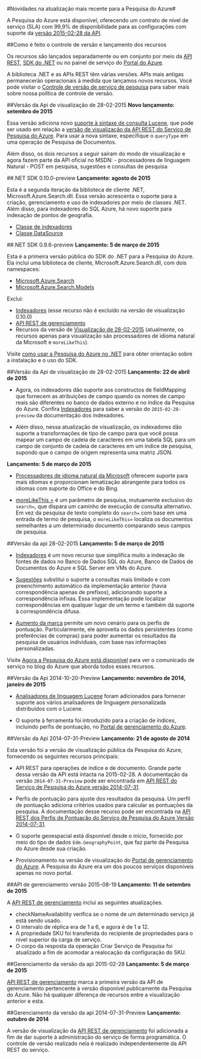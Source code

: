<properties 
	pageTitle="Novidades na atualização mais recente para a Pesquisa do Azure| Microsoft Azure" 
	description="Notas de versão da Pesquisa do Azure descrevendo as atualizações mais recentes para o serviço" 
	services="search" 
	documentationCenter="" 
	authors="HeidiSteen" 
	manager="mblythe" 
	editor=""/>

<tags 
	ms.service="search" 
	ms.devlang="rest-api" 
	ms.workload="search" 
	ms.topic="article" 
	ms.tgt_pltfrm="na" 
	ms.date="10/01/2015" 
	ms.author="heidist"/>

#Novidades na atualização mais recente para a Pesquisa do Azure#

A Pesquisa do Azure está disponível, oferecendo um contrato de nível de serviço (SLA) com 99,9% de disponibilidade para as configurações com suporte da [versão 2015-02-28 da API](https://msdn.microsoft.com/library/azure/dn798935.aspx).

##Como é feito o controle de versão e lançamento dos recursos

Os recursos são lançados separadamente ou em conjunto por meio da [API REST](https://msdn.microsoft.com/library/azure/dn798935.aspx), [SDK do .NET](http://go.microsoft.com/fwlink/?LinkId=528216) ou no painel de serviço do [Portal do Azure](https://portal.azure.com).

A biblioteca .NET e as APIs REST têm várias versões. APIs mais antigas permanecerão operacionais à medida que lançamos novos recursos. Você pode visitar o [Controle de versão de serviço de pesquisa](https://msdn.microsoft.com/library/azure/dn864560.aspx) para saber mais sobre nossa política de controle de versão.


##Versão da Api de visualização de 28-02-2015
**Novo lançamento: setembro de 2015**

Essa versão adiciona novo [suporte à sintaxe de consulta Lucene](https://msdn.microsoft.com/library/azure/mt589323.aspx), que pode ser usado em relação a [versão de visualização da API REST do Serviço de Pesquisa do Azure](search-api-2015-02-28-preview.md). Para usar a nova sintaxe, especifique o `queryType` em uma operação de Pesquisa de Documentos.

Além disso, os dois recursos a seguir saíram do modo de visualização e agora fazem parte da API oficial no MSDN: - processadores de linguagem Natural - POST em pesquisa, sugestões e consultas de pesquisa

##.NET SDK 0.10.0-preview
**Lançamento: agosto de 2015**

Esta é a segunda iteração da biblioteca de cliente .NET, Microsoft.Azure.Search.dll. Essa versão acrescenta o suporte para a criação, gerenciamento e uso de indexadores por meio de classes .NET. Além disso, para indexadores do SQL Azure, há novo suporte para indexação de pontos de geografia.

- [Classe de indexadores](https://msdn.microsoft.com/library/azure/microsoft.azure.search.models.indexer.aspx)
- [Classe DataSource](https://msdn.microsoft.com/library/azure/microsoft.azure.search.models.datasource.aspx)

##.NET SDK 0.9.6-preview
**Lançamento: 5 de março de 2015**

Esta é a primeira versão pública do SDK do .NET para a Pesquisa do Azure. Ela inclui uma biblioteca de cliente, Microsoft.Azure.Search.dll, com dois namespaces:

- [Microsoft.Azure.Search](https://msdn.microsoft.com/library/azure/microsoft.azure.search.aspx)
- [Microsoft.Azure.Search.Models](https://msdn.microsoft.com/library/azure/microsoft.azure.search.models.aspx)

Exclui:

- [Indexadores](http://go.microsoft.com/fwlink/p/?LinkId=528173) (esse recurso não é excluído na versão de visualização 0.10.0)
- [API REST de gerenciamento](https://msdn.microsoft.com/library/azure/dn832684.aspx)
- Recursos da versão de [Visualização de 28-02-2015](search-api-2015-02-28-Preview.md) (atualmente, os recursos apenas para visualização são processadores de idioma natural da Microsoft e `moreLikeThis`).

Visite [como usar a Pesquisa do Azure no .NET](http://go.microsoft.com/fwlink/p/?LinkId=528088) para obter orientação sobre a instalação e o uso do SDK.

##Versão da Api de visualização de 28-02-2015
**Lançamento: 22 de abril de 2015**

- Agora, os indexadores dão suporte aos constructos de fieldMapping que fornecem as atribuições de campo quando os nomes de campo reais são diferentes no banco de dados externo e no índice da Pesquisa do Azure. Confira [Indexadores](search-api-indexers-2015-02-28-Preview.md) para saber a versão do `2015-02-28-preview` da documentação dos indexadores.

- Além disso, nessa atualização de visualização, os indexadores dão suporte a transformações de tipo de campo para que você possa mapear um campo de cadeia de caracteres em uma tabela SQL para um campo de conjunto de cadeia de caracteres em um índice de pesquisa, supondo que o campo de origem representa uma matriz JSON.

**Lançamento: 5 de março de 2015**

- [Processadores de idioma natural da Microsoft](search-api-2015-02-28-Preview.md) oferecem suporte para mais idiomas e proporcionam lematização abrangente para todos os idiomas com suporte do Office e do Bing.

- [moreLikeThis =](search-api-2015-02-28-Preview.md) é um parâmetro de pesquisa, mutuamente exclusivo do `search=`, que dispara um caminho de execução de consulta alternativo. Em vez da pesquisa de texto completo do `search=` com base em uma entrada de termo de pesquisa, o `moreLikeThis=` localiza os documentos semelhantes a um determinado documento comparando seus campos de pesquisa.

##Versão da api 28-02-2015
**Lançamento: 5 de março de 2015**

- [Indexadores](http://go.microsoft.com/fwlink/p/?LinkID=528210) é um novo recurso que simplifica muito a indexação de fontes de dados no Banco de Dados SQL do Azure, Banco de Dados de Documentos do Azure e SQL Server em VMs do Azure.

- [Sugestões](https://msdn.microsoft.com/library/azure/dn798936.aspx) substitui o suporte a consultas mais limitado e com preenchimento automático da implementação anterior (havia correspondência apenas de prefixos), adicionando suporte a correspondência infixas. Essa implementação pode localizar correspondências em qualquer lugar de um termo e também dá suporte à correspondência difusa.

- [Aumento da marca](http://go.microsoft.com/fwlink/p/?LinkId=528212) permite um novo cenário para os perfis de pontuação. Particularmente, ele aproveita os dados persistentes (como preferências de compras) para poder aumentar os resultados da pesquisa de usuários individuais, com base nas informações personalizadas.

Visite [Agora a Pesquisa do Azure está disponível](http://go.microsoft.com/fwlink/p/?LinkId=528211) para ver o comunicado de serviço no blog do Azure que aborda todos esses recursos.

##Versão da Api 2014-10-20-Preview
**Lançamento: novembro de 2014, janeiro de 2015**

- [Analisadores de linguagem Lucene](search-api-2014-10-20-preview.md) foram adicionados para fornecer suporte aos vários analisadores de linguagem personalizada distribuídos com o Lucene. 

- O suporte à ferramenta foi introduzido para a criação de índices, incluindo perfis de pontuação, no [Portal de gerenciamento do Azure](https://portal.azure.com).

##Versão da Api 2014-07-31-Preview
**Lançamento: 21 de agosto de 2014**

Esta versão foi a versão de visualização pública da Pesquisa do Azure, fornecendo os seguintes recursos principais:

- API REST para operações de índice e de documento. Grande parte dessa versão da API está intacta na 2015-02-28. A documentação da versão `2014-07-31-Preview` pode ser encontrada em [ API REST do Serviço de Pesquisa do Azure versão 2014-07-31](search-api-2014-07-31-preview.md).

- Perfis de pontuação para ajuste dos resultados da pesquisa. Um perfil de pontuação adiciona critérios usados para calcular as pontuações da pesquisa. A documentação desse recurso pode ser encontrada na [API REST dos Perfis de Pontuação do Serviço de Pesquisa do Azure Versão 2014-07-31](search-api-scoring-profiles-2014-07-31-preview.md).

- O suporte geoespacial está disponível desde o início, fornecido por meio do tipo de dados `Edm.GeographyPoint`, que faz parte da Pesquisa do Azure desde sua criação.

- Provisionamento na versão de visualização do [Portal de gerenciamento do Azure](https://portal.azure.com). A Pesquisa do Azure era um dos poucos serviços disponíveis apenas no novo portal.

##API de gerenciamento versão 2015-08-19
**Lançamento: 11 de setembro de 2015**

A [API REST de gerenciamento](https://msdn.microsoft.com/library/azure/dn832684.aspx) inclui as seguintes atualizações.

- checkNameAvailability verifica se o nome de um determinado serviço já está sendo usado.
- O intervalo de réplica era de 1 a 6, e agora é de 1 a 12.
- A propriedade SKU foi transferida do recipiente de propriedades para o nível superior da carga de serviço.
- O corpo da resposta da operação Criar Serviço de Pesquisa foi atualizado a fim de acomodar a realocação da configuração do SKU.

##Gerenciamento da versão da api 2015-02-28
**Lançamento: 5 de março de 2015**

[API REST de gerenciamento](search-management-api-2014-02-28.md) marca a primeira versão da API de gerenciamento pertencente à versão disponível publicamente da Pesquisa do Azure. Não há qualquer diferença de recursos entre a visualização anterior e esta.

##Gerenciamento da versão da api 2014-07-31-Preview
**Lançamento: outubro de 2014**

A versão de visualização da [API REST de gerenciamento](search-management-api-2014-07-31-preview.md) foi adicionada a fim de dar suporte à administração do serviço de forma programática. O controle de versão realizado nela é realizado independentemente da API REST do serviço.


 

<!---HONumber=Oct15_HO3-->